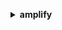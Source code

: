 **<details ><summary style="color:none;">amplify</summary><blockquote>**

- **<details><summary style="color:none;"><b><u>create-app</b></u></summary><blockquote>**

  * **<p style="color:none;">--name</p>**
  * **<p style="color:none;">--description</p>**
  * **<p style="color:none;">--repository</p>**
  * **<p style="color:none;">--platform</p>**
  * **<p style="color:none;">--iam-service-role-arn</p>**
  * **<p style="color:none;">--oauth-token</p>**
  * **<p style="color:none;">--access-token</p>**
  * **<p style="color:none;">--environment-variables</p>**
  * **<p style="color:none;">--enable-branch-auto-build</p>**
  * **<p style="color:none;">--no-enable-branch-auto-build</p>**
  * **<p style="color:none;">--enable-branch-auto-deletion</p>**
  * **<p style="color:none;">--no-enable-branch-auto-deletion</p>**
  * **<p style="color:none;">--enable-basic-auth</p>**
  * **<p style="color:none;">--no-enable-basic-auth</p>**
  * **<p style="color:none;">--basic-auth-credentials</p>**
  * **<p style="color:none;">--custom-rules</p>**
  * **<p style="color:none;">--tags</p>**
  * **<p style="color:none;">--build-spec</p>**
  * **<p style="color:none;">--custom-headers</p>**
  * **<p style="color:none;">--enable-auto-branch-creation</p>**
  * **<p style="color:none;">--no-enable-auto-branch-creation</p>**
  * **<p style="color:none;">--auto-branch-creation-patterns</p>**
  * **<p style="color:none;">--auto-branch-creation-config</p>**
  * **<p style="color:none;">--cli-input-json</p>**
  * **<p style="color:none;">--cli-input-yaml</p>**
  * **<p style="color:none;">--generate-cli-skeleton</p>**

  </br>

  <p style="color:red;">Description</p>

  </br>

  ## **Examples**

  ```bash

  ```
  ```json

  ```

  </br>

- **<details><summary style="color:none;"><b><u>create-backend-environment</b></u></summary><blockquote>**

  * **<p style="color:none;">--app-id</p>**
  * **<p style="color:none;">--environment-name</p>**
  * **<p style="color:none;">--stack-name</p>**
  * **<p style="color:none;">--deployment-artifacts</p>**
  * **<p style="color:none;">--cli-input-json</p>**
  * **<p style="color:none;">--cli-input-yaml</p>**
  * **<p style="color:none;">--generate-cli-skeleton</p>**

  </br>

  <p style="color:red;">Description</p>

  </br>

  ## **Examples**

  ```bash

  ```
  ```json

  ```

  </br>

- **<details><summary style="color:none;"><b><u>create-branch</b></u></summary><blockquote>**

  * **<p style="color:none;">--app-id</p>**
  * **<p style="color:none;">--branch-name</p>**
  * **<p style="color:none;">--description</p>**
  * **<p style="color:none;">--stage</p>**
  * **<p style="color:none;">--framework</p>**
  * **<p style="color:none;">--enable-notification</p>**
  * **<p style="color:none;">--no-enable-notification</p>**
  * **<p style="color:none;">--enable-auto-build</p>**
  * **<p style="color:none;">--no-enable-auto-build</p>**
  * **<p style="color:none;">--environment-variables</p>**
  * **<p style="color:none;">--basic-auth-credentials</p>**
  * **<p style="color:none;">--enable-basic-auth</p>**
  * **<p style="color:none;">--no-enable-basic-auth</p>**
  * **<p style="color:none;">--enable-performance-mode</p>**
  * **<p style="color:none;">--no-enable-performance-mode</p>**
  * **<p style="color:none;">--tags</p>**
  * **<p style="color:none;">--build-spec</p>**
  * **<p style="color:none;">--ttl</p>**
  * **<p style="color:none;">--display-name</p>**
  * **<p style="color:none;">--enable-pull-request-preview</p>**
  * **<p style="color:none;">--no-enable-pull-request-preview</p>**
  * **<p style="color:none;">--pull-request-environment-name</p>**
  * **<p style="color:none;">--backend-environment-arn</p>**
  * **<p style="color:none;">--cli-input-json</p>**
  * **<p style="color:none;">--cli-input-yaml</p>**
  * **<p style="color:none;">--generate-cli-skeleton</p>**

  </br>

  <p style="color:red;">Description</p>

  </br>

  ## **Examples**

  ```bash

  ```
  ```json

  ```

  </br>

- **<details><summary style="color:none;"><b><u>create-deployment</b></u></summary><blockquote>**

  * **<p style="color:none;">--app-id</p>**
  * **<p style="color:none;">--branch-name</p>**
  * **<p style="color:none;">--file-map</p>**
  * **<p style="color:none;">--cli-input-json</p>**
  * **<p style="color:none;">--cli-input-yaml</p>**
  * **<p style="color:none;">--generate-cli-skeleton</p>**

  </br>

  <p style="color:red;">Description</p>

  </br>

  ## **Examples**

  ```bash

  ```
  ```json

  ```

  </br>

- **<details><summary style="color:none;"><b><u>create-domain-association</b></u></summary><blockquote>**

  * **<p style="color:none;">--app-id</p>**
  * **<p style="color:none;">--domain-name</p>**
  * **<p style="color:none;">--enable-auto-sub-domain</p>**
  * **<p style="color:none;">--no-enable-auto-sub-domain</p>**
  * **<p style="color:none;">--sub-domain-settings</p>**
  * **<p style="color:none;">--auto-sub-domain-creation-patterns</p>**
  * **<p style="color:none;">--auto-sub-domain-iam-role</p>**
  * **<p style="color:none;">--cli-input-json</p>**
  * **<p style="color:none;">--cli-input-yaml</p>**
  * **<p style="color:none;">--generate-cli-skeleton</p>**

  </br>

  <p style="color:red;">Description</p>

  </br>

  ## **Examples**

  ```bash

  ```
  ```json

  ```

  </br>

- **<details><summary style="color:none;"><b><u>create-webhook</b></u></summary><blockquote>**

  * **<p style="color:none;">--app-id</p>**
  * **<p style="color:none;">--branch-name</p>**
  * **<p style="color:none;">--description</p>**
  * **<p style="color:none;">--cli-input-json</p>**
  * **<p style="color:none;">--cli-input-yaml</p>**
  * **<p style="color:none;">--generate-cli-skeleton</p>**

  </br>

  <p style="color:red;">Description</p>

  </br>

  ## **Examples**

  ```bash

  ```
  ```json

  ```

  </br>

- **<details><summary style="color:none;"><b><u>delete-app</b></u></summary><blockquote>**

  * **<p style="color:none;">--app-id</p>**
  * **<p style="color:none;">--cli-input-json</p>**
  * **<p style="color:none;">--cli-input-yaml</p>**
  * **<p style="color:none;">--generate-cli-skeleton</p>**

  </br>

  <p style="color:red;">Description</p>

  </br>

  ## **Examples**

  ```bash

  ```
  ```json

  ```

  </br>

- **<details><summary style="color:none;"><b><u>delete-backend-environment</b></u></summary><blockquote>**

  * **<p style="color:none;">--app-id</p>**
  * **<p style="color:none;">--environment-name</p>**
  * **<p style="color:none;">--cli-input-json</p>**
  * **<p style="color:none;">--cli-input-yaml</p>**
  * **<p style="color:none;">--generate-cli-skeleton</p>**

  </br>

  <p style="color:red;">Description</p>

  </br>

  ## **Examples**

  ```bash

  ```
  ```json

  ```

  </br>

- **<details><summary style="color:none;"><b><u>delete-branch</b></u></summary><blockquote>**

  * **<p style="color:none;">--app-id</p>**
  * **<p style="color:none;">--branch-name</p>**
  * **<p style="color:none;">--cli-input-json</p>**
  * **<p style="color:none;">--cli-input-yaml</p>**
  * **<p style="color:none;">--generate-cli-skeleton</p>**

  </br>

  <p style="color:red;">Description</p>

  </br>

  ## **Examples**

  ```bash

  ```
  ```json

  ```

  </br>

- **<details><summary style="color:none;"><b><u>delete-domain-association</b></u></summary><blockquote>**

  * **<p style="color:none;">--app-id</p>**
  * **<p style="color:none;">--domain-name</p>**
  * **<p style="color:none;">--cli-input-json</p>**
  * **<p style="color:none;">--cli-input-yaml</p>**
  * **<p style="color:none;">--generate-cli-skeleton</p>**

  </br>

  <p style="color:red;">Description</p>

  </br>

  ## **Examples**

  ```bash

  ```
  ```json

  ```

  </br>

- **<details><summary style="color:none;"><b><u>delete-job</b></u></summary><blockquote>**

  * **<p style="color:none;">--app-id</p>**
  * **<p style="color:none;">--branch-name</p>**
  * **<p style="color:none;">--job-id</p>**
  * **<p style="color:none;">--cli-input-json</p>**
  * **<p style="color:none;">--cli-input-yaml</p>**
  * **<p style="color:none;">--generate-cli-skeleton</p>**

  </br>

  <p style="color:red;">Description</p>

  </br>

  ## **Examples**

  ```bash

  ```
  ```json

  ```

  </br>

- **<details><summary style="color:none;"><b><u>delete-webhook</b></u></summary><blockquote>**

  * **<p style="color:none;">--webhook-id</p>**
  * **<p style="color:none;">--cli-input-json</p>**
  * **<p style="color:none;">--cli-input-yaml</p>**
  * **<p style="color:none;">--generate-cli-skeleton</p>**

  </br>

  <p style="color:red;">Description</p>

  </br>

  ## **Examples**

  ```bash

  ```
  ```json

  ```

  </br>

- **<details><summary style="color:none;"><b><u>generate-access-logs</b></u></summary><blockquote>**

  * **<p style="color:none;">--start-time</p>**
  * **<p style="color:none;">--end-time</p>**
  * **<p style="color:none;">--domain-name</p>**
  * **<p style="color:none;">--app-id</p>**
  * **<p style="color:none;">--cli-input-json</p>**
  * **<p style="color:none;">--cli-input-yaml</p>**
  * **<p style="color:none;">--generate-cli-skeleton</p>**

  </br>

  <p style="color:red;">Description</p>

  </br>

  ## **Examples**

  ```bash

  ```
  ```json

  ```

  </br>

- **<details><summary style="color:none;"><b><u>get-app</b></u></summary><blockquote>**

  * **<p style="color:none;">--app-id</p>**
  * **<p style="color:none;">--cli-input-json</p>**
  * **<p style="color:none;">--cli-input-yaml</p>**
  * **<p style="color:none;">--generate-cli-skeleton</p>**

  </br>

  <p style="color:red;">Description</p>

  </br>

  ## **Examples**

  ```bash

  ```
  ```json

  ```

  </br>

- **<details><summary style="color:none;"><b><u>get-artifact-url</b></u></summary><blockquote>**

  * **<p style="color:none;">--artifact-id</p>**
  * **<p style="color:none;">--cli-input-json</p>**
  * **<p style="color:none;">--cli-input-yaml</p>**
  * **<p style="color:none;">--generate-cli-skeleton</p>**

  </br>

  <p style="color:red;">Description</p>

  </br>

  ## **Examples**

  ```bash

  ```
  ```json

  ```

  </br>

- **<details><summary style="color:none;"><b><u>get-backend-environment</b></u></summary><blockquote>**

  * **<p style="color:none;">--app-id</p>**
  * **<p style="color:none;">--environment-name</p>**
  * **<p style="color:none;">--cli-input-json</p>**
  * **<p style="color:none;">--cli-input-yaml</p>**
  * **<p style="color:none;">--generate-cli-skeleton</p>**

  </br>

  <p style="color:red;">Description</p>

  </br>

  ## **Examples**

  ```bash

  ```
  ```json

  ```

  </br>

- **<details><summary style="color:none;"><b><u>get-branch</b></u></summary><blockquote>**

  * **<p style="color:none;">--app-id</p>**
  * **<p style="color:none;">--branch-name</p>**
  * **<p style="color:none;">--cli-input-json</p>**
  * **<p style="color:none;">--cli-input-yaml</p>**
  * **<p style="color:none;">--generate-cli-skeleton</p>**

  </br>

  <p style="color:red;">Description</p>

  </br>

  ## **Examples**

  ```bash

  ```
  ```json

  ```

  </br>

- **<details><summary style="color:none;"><b><u>get-domain-association</b></u></summary><blockquote>**

  * **<p style="color:none;">--app-id</p>**
  * **<p style="color:none;">--domain-name</p>**
  * **<p style="color:none;">--cli-input-json</p>**
  * **<p style="color:none;">--cli-input-yaml</p>**
  * **<p style="color:none;">--generate-cli-skeleton</p>**

  </br>

  <p style="color:red;">Description</p>

  </br>

  ## **Examples**

  ```bash

  ```
  ```json

  ```

  </br>

- **<details><summary style="color:none;"><b><u>get-job</b></u></summary><blockquote>**

  * **<p style="color:none;">--app-id</p>**
  * **<p style="color:none;">--branch-name</p>**
  * **<p style="color:none;">--job-id</p>**
  * **<p style="color:none;">--cli-input-json</p>**
  * **<p style="color:none;">--cli-input-yaml</p>**
  * **<p style="color:none;">--generate-cli-skeleton</p>**

  </br>

  <p style="color:red;">Description</p>

  </br>

  ## **Examples**

  ```bash

  ```
  ```json

  ```

  </br>

- **<details><summary style="color:none;"><b><u>get-webhook</b></u></summary><blockquote>**

  * **<p style="color:none;">--webhook-id</p>**
  * **<p style="color:none;">--cli-input-json</p>**
  * **<p style="color:none;">--cli-input-yaml</p>**
  * **<p style="color:none;">--generate-cli-skeleton</p>**

  </br>

  <p style="color:red;">Description</p>

  </br>

  ## **Examples**

  ```bash

  ```
  ```json

  ```

  </br>

- **<details><summary style="color:none;"><b><u>help</b></u></summary><blockquote>**

  * **<p style="color:none;"></p>**

  </br>

  <p style="color:red;">Description</p>

  </br>

  ## **Examples**

  ```bash

  ```
  ```json

  ```

  </br>

- **<details><summary style="color:none;"><b><u>list-apps</b></u></summary><blockquote>**

  * **<p style="color:none;">--cli-input-json</p>**
  * **<p style="color:none;">--cli-input-yaml</p>**
  * **<p style="color:none;">--starting-token</p>**
  * **<p style="color:none;">--page-size</p>**
  * **<p style="color:none;">--max-items</p>**
  * **<p style="color:none;">--generate-cli-skeleton</p>**

  </br>

  <p style="color:red;">Description</p>

  </br>

  ## **Examples**

  ```bash

  ```
  ```json

  ```

  </br>

- **<details><summary style="color:none;"><b><u>list-artifacts</b></u></summary><blockquote>**

  * **<p style="color:none;">--app-id</p>**
  * **<p style="color:none;">--branch-name</p>**
  * **<p style="color:none;">--job-id</p>**
  * **<p style="color:none;">--next-token</p>**
  * **<p style="color:none;">--max-results</p>**
  * **<p style="color:none;">--cli-input-json</p>**
  * **<p style="color:none;">--cli-input-yaml</p>**
  * **<p style="color:none;">--generate-cli-skeleton</p>**

  </br>

  <p style="color:red;">Description</p>

  </br>

  ## **Examples**

  ```bash

  ```
  ```json

  ```

  </br>

- **<details><summary style="color:none;"><b><u>list-backend-environments</b></u></summary><blockquote>**

  * **<p style="color:none;">--app-id</p>**
  * **<p style="color:none;">--environment-name</p>**
  * **<p style="color:none;">--next-token</p>**
  * **<p style="color:none;">--max-results</p>**
  * **<p style="color:none;">--cli-input-json</p>**
  * **<p style="color:none;">--cli-input-yaml</p>**
  * **<p style="color:none;">--generate-cli-skeleton</p>**

  </br>

  <p style="color:red;">Description</p>

  </br>

  ## **Examples**

  ```bash

  ```
  ```json

  ```

  </br>

- **<details><summary style="color:none;"><b><u>list-branches</b></u></summary><blockquote>**

  * **<p style="color:none;">--app-id</p>**
  * **<p style="color:none;">--cli-input-json</p>**
  * **<p style="color:none;">--cli-input-yaml</p>**
  * **<p style="color:none;">--starting-token</p>**
  * **<p style="color:none;">--page-size</p>**
  * **<p style="color:none;">--max-items</p>**
  * **<p style="color:none;">--generate-cli-skeleton</p>**

  </br>

  <p style="color:red;">Description</p>

  </br>

  ## **Examples**

  ```bash

  ```
  ```json

  ```

  </br>

- **<details><summary style="color:none;"><b><u>list-domain-associations</b></u></summary><blockquote>**

  * **<p style="color:none;">--app-id</p>**
  * **<p style="color:none;">--cli-input-json</p>**
  * **<p style="color:none;">--cli-input-yaml</p>**
  * **<p style="color:none;">--starting-token</p>**
  * **<p style="color:none;">--page-size</p>**
  * **<p style="color:none;">--max-items</p>**
  * **<p style="color:none;">--generate-cli-skeleton</p>**

  </br>

  <p style="color:red;">Description</p>

  </br>

  ## **Examples**

  ```bash

  ```
  ```json

  ```

  </br>

- **<details><summary style="color:none;"><b><u>list-jobs</b></u></summary><blockquote>**

  * **<p style="color:none;">--app-id</p>**
  * **<p style="color:none;">--branch-name</p>**
  * **<p style="color:none;">--cli-input-json</p>**
  * **<p style="color:none;">--cli-input-yaml</p>**
  * **<p style="color:none;">--starting-token</p>**
  * **<p style="color:none;">--page-size</p>**
  * **<p style="color:none;">--max-items</p>**
  * **<p style="color:none;">--generate-cli-skeleton</p>**

  </br>

  <p style="color:red;">Description</p>

  </br>

  ## **Examples**

  ```bash

  ```
  ```json

  ```

  </br>

- **<details><summary style="color:none;"><b><u>list-tags-for-resource</b></u></summary><blockquote>**

  * **<p style="color:none;">--resource-arn</p>**
  * **<p style="color:none;">--cli-input-json</p>**
  * **<p style="color:none;">--cli-input-yaml</p>**
  * **<p style="color:none;">--generate-cli-skeleton</p>**

  </br>

  <p style="color:red;">Description</p>

  </br>

  ## **Examples**

  ```bash

  ```
  ```json

  ```

  </br>

- **<details><summary style="color:none;"><b><u>list-webhooks</b></u></summary><blockquote>**

  * **<p style="color:none;">--app-id</p>**
  * **<p style="color:none;">--next-token</p>**
  * **<p style="color:none;">--max-results</p>**
  * **<p style="color:none;">--cli-input-json</p>**
  * **<p style="color:none;">--cli-input-yaml</p>**
  * **<p style="color:none;">--generate-cli-skeleton</p>**

  </br>

  <p style="color:red;">Description</p>

  </br>

  ## **Examples**

  ```bash

  ```
  ```json

  ```

  </br>

- **<details><summary style="color:none;"><b><u>start-deployment</b></u></summary><blockquote>**

  * **<p style="color:none;">--app-id</p>**
  * **<p style="color:none;">--branch-name</p>**
  * **<p style="color:none;">--job-id</p>**
  * **<p style="color:none;">--source-url</p>**
  * **<p style="color:none;">--cli-input-json</p>**
  * **<p style="color:none;">--cli-input-yaml</p>**
  * **<p style="color:none;">--generate-cli-skeleton</p>**

  </br>

  <p style="color:red;">Description</p>

  </br>

  ## **Examples**

  ```bash

  ```
  ```json

  ```

  </br>

- **<details><summary style="color:none;"><b><u>start-job</b></u></summary><blockquote>**

  * **<p style="color:none;">--app-id</p>**
  * **<p style="color:none;">--branch-name</p>**
  * **<p style="color:none;">--job-id</p>**
  * **<p style="color:none;">--job-type</p>**
  * **<p style="color:none;">--job-reason</p>**
  * **<p style="color:none;">--commit-id</p>**
  * **<p style="color:none;">--commit-message</p>**
  * **<p style="color:none;">--commit-time</p>**
  * **<p style="color:none;">--cli-input-json</p>**
  * **<p style="color:none;">--cli-input-yaml</p>**
  * **<p style="color:none;">--generate-cli-skeleton</p>**

  </br>

  <p style="color:red;">Description</p>

  </br>

  ## **Examples**

  ```bash

  ```
  ```json

  ```

  </br>

- **<details><summary style="color:none;"><b><u>stop-job</b></u></summary><blockquote>**

  * **<p style="color:none;">--app-id</p>**
  * **<p style="color:none;">--branch-name</p>**
  * **<p style="color:none;">--job-id</p>**
  * **<p style="color:none;">--cli-input-json</p>**
  * **<p style="color:none;">--cli-input-yaml</p>**
  * **<p style="color:none;">--generate-cli-skeleton</p>**

  </br>

  <p style="color:red;">Description</p>

  </br>

  ## **Examples**

  ```bash

  ```
  ```json

  ```

  </br>

- **<details><summary style="color:none;"><b><u>tag-resource</b></u></summary><blockquote>**

  * **<p style="color:none;">--resource-arn</p>**
  * **<p style="color:none;">--tags</p>**
  * **<p style="color:none;">--cli-input-json</p>**
  * **<p style="color:none;">--cli-input-yaml</p>**
  * **<p style="color:none;">--generate-cli-skeleton</p>**

  </br>

  <p style="color:red;">Description</p>

  </br>

  ## **Examples**

  ```bash

  ```
  ```json

  ```

  </br>

- **<details><summary style="color:none;"><b><u>untag-resource</b></u></summary><blockquote>**

  * **<p style="color:none;">--resource-arn</p>**
  * **<p style="color:none;">--tag-keys</p>**
  * **<p style="color:none;">--cli-input-json</p>**
  * **<p style="color:none;">--cli-input-yaml</p>**
  * **<p style="color:none;">--generate-cli-skeleton</p>**

  </br>

  <p style="color:red;">Description</p>

  </br>

  ## **Examples**

  ```bash

  ```
  ```json

  ```

  </br>

- **<details><summary style="color:none;"><b><u>update-app</b></u></summary><blockquote>**

  * **<p style="color:none;">--app-id</p>**
  * **<p style="color:none;">--name</p>**
  * **<p style="color:none;">--description</p>**
  * **<p style="color:none;">--platform</p>**
  * **<p style="color:none;">--iam-service-role-arn</p>**
  * **<p style="color:none;">--environment-variables</p>**
  * **<p style="color:none;">--enable-branch-auto-build</p>**
  * **<p style="color:none;">--no-enable-branch-auto-build</p>**
  * **<p style="color:none;">--enable-branch-auto-deletion</p>**
  * **<p style="color:none;">--no-enable-branch-auto-deletion</p>**
  * **<p style="color:none;">--enable-basic-auth</p>**
  * **<p style="color:none;">--no-enable-basic-auth</p>**
  * **<p style="color:none;">--basic-auth-credentials</p>**
  * **<p style="color:none;">--custom-rules</p>**
  * **<p style="color:none;">--build-spec</p>**
  * **<p style="color:none;">--custom-headers</p>**
  * **<p style="color:none;">--enable-auto-branch-creation</p>**
  * **<p style="color:none;">--no-enable-auto-branch-creation</p>**
  * **<p style="color:none;">--auto-branch-creation-patterns</p>**
  * **<p style="color:none;">--auto-branch-creation-config</p>**
  * **<p style="color:none;">--repository</p>**
  * **<p style="color:none;">--oauth-token</p>**
  * **<p style="color:none;">--access-token</p>**
  * **<p style="color:none;">--cli-input-json</p>**
  * **<p style="color:none;">--cli-input-yaml</p>**
  * **<p style="color:none;">--generate-cli-skeleton</p>**

  </br>

  <p style="color:red;">Description</p>

  </br>

  ## **Examples**

  ```bash

  ```
  ```json

  ```

  </br>

- **<details><summary style="color:none;"><b><u>update-branch</b></u></summary><blockquote>**

  * **<p style="color:none;">--app-id</p>**
  * **<p style="color:none;">--branch-name</p>**
  * **<p style="color:none;">--description</p>**
  * **<p style="color:none;">--framework</p>**
  * **<p style="color:none;">--stage</p>**
  * **<p style="color:none;">--enable-notification</p>**
  * **<p style="color:none;">--no-enable-notification</p>**
  * **<p style="color:none;">--enable-auto-build</p>**
  * **<p style="color:none;">--no-enable-auto-build</p>**
  * **<p style="color:none;">--environment-variables</p>**
  * **<p style="color:none;">--basic-auth-credentials</p>**
  * **<p style="color:none;">--enable-basic-auth</p>**
  * **<p style="color:none;">--no-enable-basic-auth</p>**
  * **<p style="color:none;">--enable-performance-mode</p>**
  * **<p style="color:none;">--no-enable-performance-mode</p>**
  * **<p style="color:none;">--build-spec</p>**
  * **<p style="color:none;">--ttl</p>**
  * **<p style="color:none;">--display-name</p>**
  * **<p style="color:none;">--enable-pull-request-preview</p>**
  * **<p style="color:none;">--no-enable-pull-request-preview</p>**
  * **<p style="color:none;">--pull-request-environment-name</p>**
  * **<p style="color:none;">--backend-environment-arn</p>**
  * **<p style="color:none;">--cli-input-json</p>**
  * **<p style="color:none;">--cli-input-yaml</p>**
  * **<p style="color:none;">--generate-cli-skeleton</p>**

  </br>

  <p style="color:red;">Description</p>

  </br>

  ## **Examples**

  ```bash

  ```
  ```json

  ```

  </br>

- **<details><summary style="color:none;"><b><u>update-domain-association</b></u></summary><blockquote>**

  * **<p style="color:none;">--app-id</p>**
  * **<p style="color:none;">--domain-name</p>**
  * **<p style="color:none;">--enable-auto-sub-domain</p>**
  * **<p style="color:none;">--no-enable-auto-sub-domain</p>**
  * **<p style="color:none;">--sub-domain-settings</p>**
  * **<p style="color:none;">--auto-sub-domain-creation-patterns</p>**
  * **<p style="color:none;">--auto-sub-domain-iam-role</p>**
  * **<p style="color:none;">--cli-input-json</p>**
  * **<p style="color:none;">--cli-input-yaml</p>**
  * **<p style="color:none;">--generate-cli-skeleton</p>**

  </br>

  <p style="color:red;">Description</p>

  </br>

  ## **Examples**

  ```bash

  ```
  ```json

  ```

  </br>

- **<details><summary style="color:none;"><b><u>update-webhook</b></u></summary><blockquote>**

  * **<p style="color:none;">--webhook-id</p>**
  * **<p style="color:none;">--branch-name</p>**
  * **<p style="color:none;">--description</p>**
  * **<p style="color:none;">--cli-input-json</p>**
  * **<p style="color:none;">--cli-input-yaml</p>**
  * **<p style="color:none;">--generate-cli-skeleton</p>**

  </br>

  <p style="color:red;">Description</p>

  </br>

  ## **Examples**

  ```bash

  ```
  ```json

  ```

  </br>

</blockquote></details>
</blockquote></details>
</blockquote></details>
</blockquote></details>
</blockquote></details>
</blockquote></details>
</blockquote></details>
</blockquote></details>
</blockquote></details>
</blockquote></details>
</blockquote></details>
</blockquote></details>
</blockquote></details>
</blockquote></details>
</blockquote></details>
</blockquote></details>
</blockquote></details>
</blockquote></details>
</blockquote></details>
</blockquote></details>
</blockquote></details>
</blockquote></details>
</blockquote></details>
</blockquote></details>
</blockquote></details>
</blockquote></details>
</blockquote></details>
</blockquote></details>
</blockquote></details>
</blockquote></details>
</blockquote></details>
</blockquote></details>
</blockquote></details>
</blockquote></details>
</blockquote></details>
</blockquote></details>
</blockquote></details>
</blockquote></details>
</blockquote></details>
